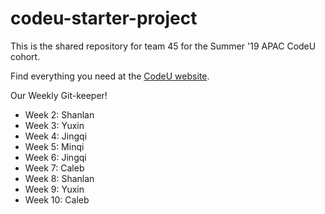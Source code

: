 # codeu-starter-project
This is the shared repository for team 45 for the Summer '19 APAC CodeU cohort. 

Find everything you need at the [CodeU website](https://sites.google.com/codeustudents.com/summer-2019/codeu-toolbox).

Our Weekly Git-keeper!
- Week 2: Shanlan
- Week 3: Yuxin
- Week 4: Jingqi
- Week 5: Minqi
- Week 6: Jingqi
- Week 7: Caleb
- Week 8: Shanlan
- Week 9: Yuxin
- Week 10: Caleb